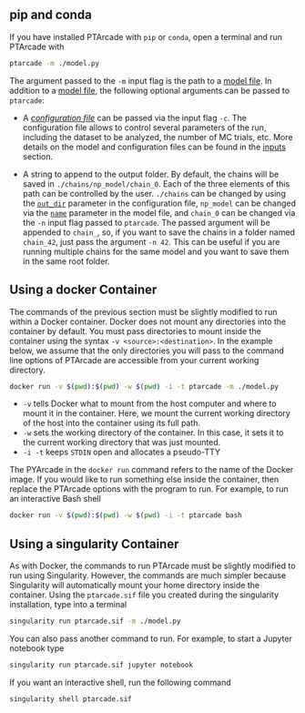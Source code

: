 ## pip and conda 
If you have installed PTArcade with  `pip` or `conda`, open a terminal and 
run PTArcade with 
``` sh
ptarcade -m ./model.py 
```
The argument passed to the `-m` input flag is the path to a 
[model file]. In addition to a [model file], the following 
optional arguments can be passed to `ptarcade`:

* A *[configuration file]* can be passed via the input flag `-c`.
The configuration file allows to control several parameters of 
the run, including the dataset to be analyzed, the number of MC
trials, etc. More details on the model and
configuration files can be found in the [inputs] section. 

* A string to append to the output folder. By default, the
chains will be saved in `./chains/np_model/chain_0`. Each of the 
three elements of this path can be controlled by the user. `./chains`
can be changed by using the [`out_dir`][out] parameter in the configuration 
file, `np_model` can be changed via the [`name`][name] parameter in the 
model file, and `chain_0` can be changed via the `-n` input flag passed 
to `ptarcade`. The passed argument will be appended to `chain_`, so, if you want 
to save the chains in a folder named `chain_42`, just pass the argument `-n 42`. 
This can be useful if you are running multiple chains for the same model and 
you want to save them in the same root folder. 


## Using a docker Container
The commands of the previous section must be slightly modified to run within a Docker container.
Docker does not mount any directories into the container by default. 
You must pass directories to mount inside the container using the syntax `-v <source>:<destination>`. 
In the example below, we assume that the only directories you will pass to the command line options of PTArcade
are accessible from your current working directory.
``` sh
docker run -v $(pwd):$(pwd) -w $(pwd) -i -t ptarcade -m ./model.py
```

* `-v` tells Docker what to mount from the host computer and where to mount it in the container. Here, we mount the current working directory of the host into the container using its full path.
* `-w` sets the working directory of the container. In this case, it sets it to the current working directory that was just mounted.
* `-i -t` keeps `STDIN` open and allocates a pseudo-TTY 

The PYArcade in the `docker run` command refers to the name of the Docker image.
If you would like to run something else inside the container, then replace the PTArcade options with the program to run. For example, to run an interactive Bash shell

```sh
docker run -v $(pwd):$(pwd) -w $(pwd) -i -t ptarcade bash
```

## Using a singularity Container
As with Docker, the commands to run PTArcade must be slightly modified to run using Singularity.
However, the commands are much simpler because Singularity will automatically mount your home directory inside the container. Using the `ptarcade.sif` file you created during the singularity installation, type into a terminal
``` sh
singularity run ptarcade.sif -m ./model.py
```
You can also pass another command to run. For example, to start a Jupyter notebook type

```sh
singularity run ptarcade.sif jupyter notebook
```

If you want an interactive shell, run the following command

```sh
singularity shell ptarcade.sif
```

  
  [model file]: ../inputs/model.md
  [configuration file]: ../inputs/config.md
  [inputs]: ../inputs/index.md
  [out]: ../inputs/config.md#+config.out_dir
  [name]: ../inputs/model.md#+model.name
